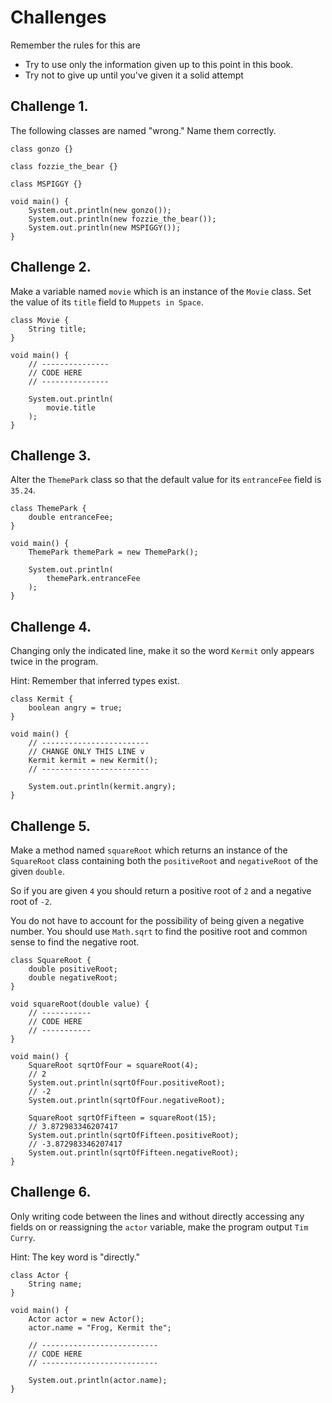 # Challenges

Remember the rules for this are

- Try to use only the information given up to this point in this book.
- Try not to give up until you've given it a solid attempt

## Challenge 1.

The following classes are named "wrong." Name them correctly.

```java,editable
class gonzo {}

class fozzie_the_bear {}

class MSPIGGY {}

void main() {
    System.out.println(new gonzo());
    System.out.println(new fozzie_the_bear());
    System.out.println(new MSPIGGY());
}
```

## Challenge 2.

Make a variable named `movie` which is an instance of the `Movie` class.
Set the value of its `title` field to `Muppets in Space`.

```java,editable
class Movie {
    String title;
}

void main() {
    // ---------------
    // CODE HERE
    // ---------------

    System.out.println(
        movie.title
    );
}
```

## Challenge 3.

Alter the `ThemePark` class so that the default value
for its `entranceFee` field is `35.24`.

```java,editable
class ThemePark {
    double entranceFee;
}

void main() {
    ThemePark themePark = new ThemePark();

    System.out.println(
        themePark.entranceFee
    );
}
```

## Challenge 4.

Changing only the indicated line,
make it so the word `Kermit` only appears twice in the
program.

Hint: Remember that inferred types exist.

```java,editable
class Kermit {
    boolean angry = true;
}

void main() {
    // ------------------------
    // CHANGE ONLY THIS LINE v
    Kermit kermit = new Kermit();
    // ------------------------

    System.out.println(kermit.angry);
}
```

## Challenge 5.

Make a method named `squareRoot` which returns an
instance of the `SquareRoot` class containing both
the `positiveRoot` and `negativeRoot` of the given `double`.

So if you are given `4` you should return a positive root
of `2` and a negative root of `-2`.

You do not have to account for the possibility of being given a negative
number. You should use `Math.sqrt` to find the positive root and common
sense to find the negative root.

```java,editable
class SquareRoot {
    double positiveRoot;
    double negativeRoot;
}

void squareRoot(double value) {
    // -----------
    // CODE HERE
    // -----------
}

void main() {
    SquareRoot sqrtOfFour = squareRoot(4);
    // 2
    System.out.println(sqrtOfFour.positiveRoot);
    // -2
    System.out.println(sqrtOfFour.negativeRoot);

    SquareRoot sqrtOfFifteen = squareRoot(15);
    // 3.872983346207417
    System.out.println(sqrtOfFifteen.positiveRoot);
    // -3.872983346207417
    System.out.println(sqrtOfFifteen.negativeRoot);
}
```

## Challenge 6.

Only writing code between the lines and without directly accessing any fields on or reassigning the `actor` variable, make the program output `Tim Curry`.

Hint: The key word is "directly."

```java,editable
class Actor {
    String name;
}

void main() {
    Actor actor = new Actor();
    actor.name = "Frog, Kermit the";

    // --------------------------
    // CODE HERE
    // --------------------------

    System.out.println(actor.name);
}
```